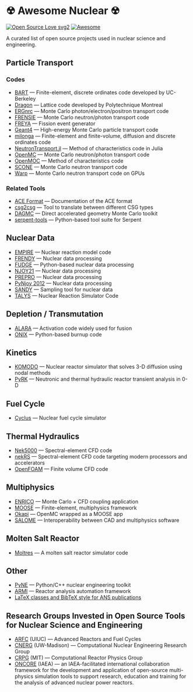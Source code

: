 # ☢ Awesome Nuclear ☢

[![Open Source Love svg2](https://badges.frapsoft.com/os/v2/open-source.svg?v=103)](https://github.com/ellerbrock/open-source-badges/)
[![Awesome](https://camo.githubusercontent.com/13c4e50d88df7178ae1882a203ed57b641674f94/68747470733a2f2f63646e2e7261776769742e636f6d2f73696e647265736f726875732f617765736f6d652f643733303566333864323966656437386661383536353265336136336531353464643865383832392f6d656469612f62616467652e737667)](https://github.com/sindresorhus/awesome)

A curated list of open source projects used in nuclear science and engineering.

## Particle Transport

### Codes

- [BART](https://github.com/SlaybaughLab/BART) — Finite-element, discrete ordinates code developed by UC-Berkeley
- [Dragon](https://www.polymtl.ca/merlin/) — Lattice code developed by Polytechnique Montreal
- [ERGnrc](https://nrc-cnrc.github.io/EGSnrc/) — Monte Carlo photon/electron/positron transport code
- [FRENSIE](https://github.com/FRENSIE/FRENSIE) — Monte Carlo neutron/photon transport code
- [FREYA](https://nuclear.llnl.gov/simulation/main.html) — Fission event generator
- [Geant4](https://geant4.web.cern.ch/) — High-energy Monte Carlo particle transport code
- [milonga](https://www.seamplex.com/milonga) — Finite-element and finite-volume, diffusion and discrete ordinates code
- [NeutronTransport.jl](https://github.com/rvignolo/NeutronTransport.jl) — Method of characteristics code in Julia
- [OpenMC](https://github.com/openmc-dev/openmc) — Monte Carlo neutron/photon transport code
- [OpenMOC](https://github.com/mit-crpg/openmoc) — Method of characteristics code
- [SCONE](https://bitbucket.org/Mikolaj_Adam_Kowalski/scone) — Monte Carlo neutron transport code
- [Warp](https://github.com/weft/warp) — Monte Carlo neutron transport code on GPUs

### Related Tools

- [ACE Format](https://github.com/NuclearData/ACEFormat) — Documentation of the ACE format
- [csg2csg](https://github.com/makeclean/csg2csg) — Tool to translate between different CSG types
- [DAGMC](https://github.com/svalinn/DAGMC) — Direct accelerated geometry Monte Carlo toolkit
- [serpent-tools](https://github.com/CORE-GATECH-GROUP/serpent-tools) — Python-based tool suite for Serpent

## Nuclear Data

- [EMPIRE](https://www-nds.iaea.org/empire/index.html) — Nuclear reaction model code
- [FRENDY](https://rpg.jaea.go.jp/main/en/program_frendy) — Nuclear data processing
- [FUDGE](https://github.com/LLNL/fudge) — Python-based nuclear data processing
- [NJOY21](https://github.com/njoy/NJOY21) — Nuclear data processing
- [PREPRO](https://www-nds.iaea.org/public/endf/prepro/) — Nuclear data processing
- [PyNjoy 2012](https://www.polymtl.ca/merlin/pynjoy2012.htm) — Nuclear data processing
- [SANDY](https://github.com/luca-fiorito-11/sandy) — Sampling tool for nuclear data
- [TALYS](https://nds.iaea.org/talys) — Nuclear Reaction Simulator Code

## Depletion / Transmutation

- [ALARA](https://github.com/svalinn/ALARA) — Activation code widely used for fusion
- [ONIX](https://github.com/jlanversin/ONIX) — Python-based burnup code

## Kinetics

- [KOMODO](https://github.com/imronuke/KOMODO) — Nuclear reactor simulator that solves 3-D diffusion using nodal methods
- [PyRK](https://github.com/pyrk/pyrk) — Neutronic and thermal hydraulic reactor transient analysis in 0-D

## Fuel Cycle

- [Cyclus](https://github.com/cyclus/cyclus) — Nuclear fuel cycle simulator

## Thermal Hydraulics

- [Nek5000](https://github.com/Nek5000/Nek5000) — Spectral-element CFD code
- [nekRS](https://github.com/Nek5000/nekRS) — Spectral-element CFD code targeting modern processors and accelerators
- [OpenFOAM](https://www.openfoam.com/) — Finite volume CFD code

## Multiphysics

- [ENRICO](https://github.com/enrico-dev/enrico) — Monte Carlo + CFD coupling application
- [MOOSE](https://github.com/idaholab/moose) — Finite-element, multiphysics framework
- [Okapi](https://github.com/aprilnovak/okapi) — OpenMC wrapped as a MOOSE app
- [SALOME](https://www.salome-platform.org) — Interoperability between CAD and multiphysics software

## Molten Salt Reactor

- [Moltres](https://github.com/arfc/moltres) — A molten salt reactor simulator code

## Other

- [PyNE](https://github.com/pyne/pyne) — Python/C++ nuclear engineering toolkit
- [ARMI](https://github.com/terrapower/armi) — Reactor analysis automation framework
- [LaTeX classes and BibTeX style for ANS publications](https://github.com/paulromano/ans-latex-class)

## Research Groups Invested in Open Source Tools for Nuclear Science and Engineering

- [ARFC](https://arfc.github.io) (UIUC) — Advanced Reactors and Fuel Cycles
- [CNERG](https://cnerg.github.io) (UW-Madison) — Computational Nuclear Engineering Research Group
- [CRPG](https://crpg.mit.edu) (MIT) — Computational Reactor Physics Group
- [ONCORE](https://nucleus.iaea.org/sites/oncore/) (IAEA) — an IAEA-facilitated
  international collaboration framework for the development and application of
  open-source multi-physics simulation tools to support research, education and
  training for the analysis of advanced nuclear power reactors.
